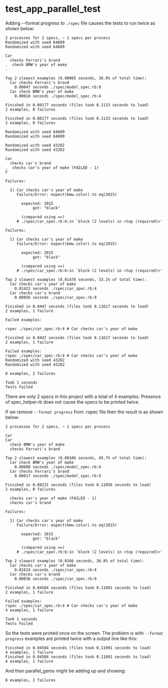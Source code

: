 # test_app_parallel_test

Adding --format progress to `.rspec` file causes the tests to run twice as shown below:
```
2 processes for 2 specs, ~ 1 specs per process
Randomized with seed 64609
Randomized with seed 64609

Car
  checks Ferrari's brand
.  check BMW's year of make
.

Top 2 slowest examples (0.00065 seconds, 36.9% of total time):
  Car checks Ferrari's brand
    0.00047 seconds ./spec/model_spec.rb:9
  Car check BMW's year of make
    0.00018 seconds ./spec/model_spec.rb:4

Finished in 0.00177 seconds (files took 0.1133 seconds to load)
2 examples, 0 failures

Finished in 0.00177 seconds (files took 0.1133 seconds to load)
2 examples, 0 failures

Randomized with seed 64609
Randomized with seed 64609

Randomized with seed 43282
Randomized with seed 43282

Car
  checks car's brand
.  checks car's year of make (FAILED - 1)
F

Failures:

  1) Car checks car's year of make
     Failure/Error: expect(bmw.color).to eq(2015)
     
       expected: 2015
            got: "black"
     
       (compared using ==)
     # ./spec/car_spec.rb:6:in `block (2 levels) in <top (required)>'

Failures:

  1) Car checks car's year of make
     Failure/Error: expect(bmw.color).to eq(2015)
     
       expected: 2015
            got: "black"
     
       (compared using ==)
     # ./spec/car_spec.rb:6:in `block (2 levels) in <top (required)>'

Top 2 slowest examples (0.01478 seconds, 33.1% of total time):
  Car checks car's year of make
    0.01422 seconds ./spec/car_spec.rb:4
  Car checks car's brand
    0.00056 seconds ./spec/car_spec.rb:9

Finished in 0.0447 seconds (files took 0.11617 seconds to load)
2 examples, 1 failure

Failed examples:

rspec ./spec/car_spec.rb:4 # Car checks car's year of make

Finished in 0.0447 seconds (files took 0.11617 seconds to load)
2 examples, 1 failure

Failed examples:
rspec ./spec/car_spec.rb:4 # Car checks car's year of make
Randomized with seed 43282
Randomized with seed 43282

8 examples, 2 failures

Took 1 seconds
Tests Failed
```

There are only 2 specs in this project with a total of 4 examples. Presence of spec_helper.rb does not cause the specs to be printed twice.

If we remove `--format progress` from .rspec file then the result is as shown below:
```
2 processes for 2 specs, ~ 1 specs per process

Car
Car
  check BMW's year of make
  checks Ferrari's brand

Top 2 slowest examples (0.00106 seconds, 45.7% of total time):
  Car check BMW's year of make
    0.00088 seconds ./spec/model_spec.rb:4
  Car checks Ferrari's brand
    0.00017 seconds ./spec/model_spec.rb:9

Finished in 0.00231 seconds (files took 0.11056 seconds to load)
2 examples, 0 failures

  checks car's year of make (FAILED - 1)
  checks car's brand

Failures:

  1) Car checks car's year of make
     Failure/Error: expect(bmw.color).to eq(2015)
     
       expected: 2015
            got: "black"
     
       (compared using ==)
     # ./spec/car_spec.rb:6:in `block (2 levels) in <top (required)>'

Top 2 slowest examples (0.0166 seconds, 36.8% of total time):
  Car checks car's year of make
    0.01624 seconds ./spec/car_spec.rb:4
  Car checks car's brand
    0.00036 seconds ./spec/car_spec.rb:9

Finished in 0.04504 seconds (files took 0.11091 seconds to load)
2 examples, 1 failure

Failed examples:
rspec ./spec/car_spec.rb:4 # Car checks car's year of make
4 examples, 1 failure

Took 1 seconds
Tests Failed
```

So the tests were printed once on the screen.
The problem is with `--format progress` examples are printed twice with a output line like this: 
```
Finished in 0.04504 seconds (files took 0.11091 seconds to load)
4 examples, 1 failure
Finished in 0.04504 seconds (files took 0.11091 seconds to load)
4 examples, 1 failure
```
And then parallel_gems might be adding up and showing:
```
8 examples, 2 failures
```
